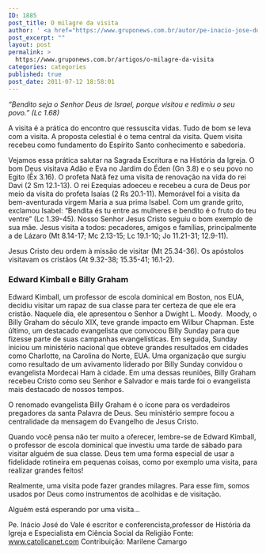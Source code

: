 ```yaml
---
ID: 1885
post_title: O milagre da visita
author: ' <a href="https://www.gruponews.com.br/autor/pe-inacio-jose-do-vale" rel="tag">Pe. Inácio José do Vale</a>'
post_excerpt: ""
layout: post
permalink: >
  https://www.gruponews.com.br/artigos/o-milagre-da-visita
categories: categories
published: true
post_date: 2011-07-12 18:58:01
---
```

<em>“Bendito seja o Senhor Deus de Israel, porque visitou e redimiu o seu povo.” (Lc 1.68)</em>

A visita é a prática do encontro que ressuscita vidas. Tudo de bom se leva com a visita. A proposta celestial é o tema central da visita. Quem visita recebeu como fundamento do Espírito Santo conhecimento e sabedoria.

Vejamos essa prática salutar na Sagrada Escritura e na História da Igreja. O bom Deus visitava Adão e Eva no Jardim do Éden (Gn 3.8) e o seu povo no Egito (Êx 3.16). O profeta Natã fez uma visita de renovação na vida do rei Davi (2 Sm 12.1-13). O rei Ezequias adoeceu e recebeu a cura de Deus por meio da visita do profeta Isaías (2 Rs 20.1-11). Memorável foi a visita da bem-aventurada virgem Maria a sua prima Isabel. Com um grande grito, exclamou Isabel: “Bendita és tu entre as mulheres e bendito é o fruto do teu ventre” (Lc 1.39-45). Nosso Senhor Jesus Cristo seguiu o bom exemplo de sua mãe. Jesus visita a todos: pecadores, amigos e famílias, principalmente a de Lázaro (Mt 8.14-17; Mc 2.13-15; Lc 19.1-10; Jo 11.21-31; 12.9-11).

Jesus Cristo deu ordem à missão de visitar (Mt 25.34-36). Os apóstolos visitavam os cristãos (At 9.32-38; 15.35-41; 16.1-2).
<h3>Edward Kimball e Billy Graham</h3>
Edward Kimball, um professor de escola dominical em Boston, nos EUA, decidiu visitar um rapaz de sua classe para ter certeza de que ele era cristão. Naquele dia, ele apresentou o Senhor a Dwight L. Moody.  Moody, o Billy Graham do século XIX, teve grande impacto em Wilbur Chapman. Este último, um destacado evangelista que convocou Billy Sunday para que fizesse parte de suas campanhas evangelísticas. Em seguida, Sunday iniciou um ministério nacional que obteve grandes resultados em cidades como Charlotte, na Carolina do Norte, EUA. Uma organização que surgiu como resultado de um avivamento liderado por Billy Sunday convidou o evangelista Mordecai Ham à cidade. Em uma dessas reuniões, Billy Graham recebeu Cristo como seu Senhor e Salvador e mais tarde foi o evangelista mais destacado de nossos tempos.

O renomado evangelista Billy Graham é o ícone para os verdadeiros pregadores da santa Palavra de Deus. Seu ministério sempre focou a centralidade da mensagem do Evangelho de Jesus Cristo.

Quando você pensa não ter muito a oferecer, lembre-se de Edward Kimball, o professor de escola dominical que investiu uma tarde de sábado para visitar alguém de sua classe. Deus tem uma forma especial de usar a fidelidade rotineira em pequenas coisas, como por exemplo uma visita, para realizar grandes feitos!

Realmente, uma visita pode fazer grandes milagres. Para esse fim, somos usados por Deus como instrumentos de acolhidas e de visitação.

Alguém está esperando por uma visita...

Pe. Inácio José do Vale é escritor e conferencista,professor de História da Igreja e Especialista em Ciência Social da Religião
Fonte: www.catolicanet.com
Contribuição: Marilene Camargo